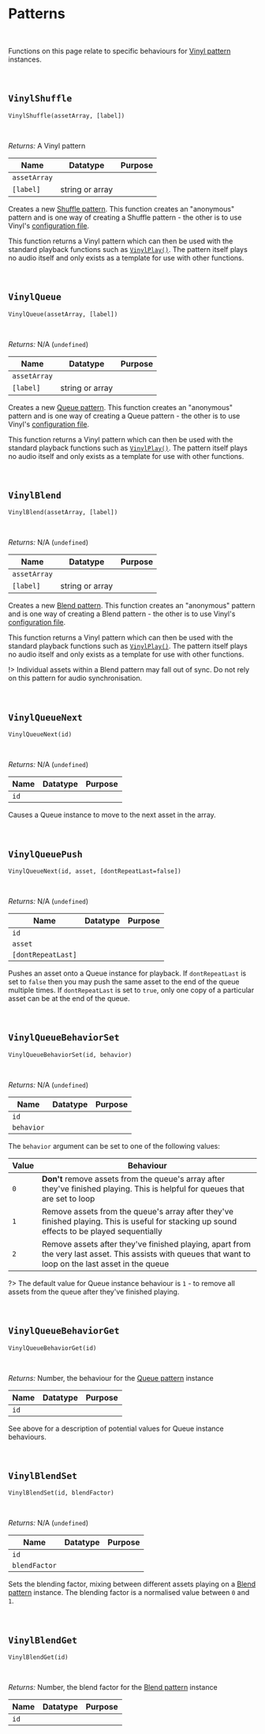 # Patterns

&nbsp;

Functions on this page relate to specific behaviours for [Vinyl pattern](Terminology) instances.

&nbsp;

## `VinylShuffle`

`VinylShuffle(assetArray, [label])`

&nbsp;

*Returns:* A Vinyl pattern

|Name        |Datatype       |Purpose                                           |
|------------|---------------|--------------------------------------------------|
|`assetArray`|               |                                                  |
|`[label]`   |string or array|                                                  |

Creates a new [Shuffle pattern](Terminology). This function creates an "anonymous" pattern and is one way of creating a Shuffle pattern - the other is to use Vinyl's [configuration file](Configuration).

This function returns a Vinyl pattern which can then be used with the standard playback functions such as [`VinylPlay()`](Basics). The pattern itself plays no audio itself and only exists as a template for use with other functions.

&nbsp;

## `VinylQueue`

`VinylQueue(assetArray, [label])`

&nbsp;

*Returns:* N/A (`undefined`)

|Name        |Datatype       |Purpose                                           |
|------------|---------------|--------------------------------------------------|
|`assetArray`|               |                                                  |
|`[label]`   |string or array|                                                  |

Creates a new [Queue pattern](Terminology). This function creates an "anonymous" pattern and is one way of creating a Queue pattern - the other is to use Vinyl's [configuration file](Configuration).

This function returns a Vinyl pattern which can then be used with the standard playback functions such as [`VinylPlay()`](Basics). The pattern itself plays no audio itself and only exists as a template for use with other functions.

&nbsp;

## `VinylBlend`

`VinylBlend(assetArray, [label])`

&nbsp;

*Returns:* N/A (`undefined`)

|Name        |Datatype       |Purpose                                           |
|------------|---------------|--------------------------------------------------|
|`assetArray`|               |                                                  |
|`[label]`   |string or array|                                                  |

Creates a new [Blend pattern](Terminology). This function creates an "anonymous" pattern and is one way of creating a Blend pattern - the other is to use Vinyl's [configuration file](Configuration).

This function returns a Vinyl pattern which can then be used with the standard playback functions such as [`VinylPlay()`](Basics). The pattern itself plays no audio itself and only exists as a template for use with other functions.

!> Individual assets within a Blend pattern may fall out of sync. Do not rely on this pattern for audio synchronisation.

&nbsp;

## `VinylQueueNext`

`VinylQueueNext(id)`

&nbsp;

*Returns:* N/A (`undefined`)

|Name|Datatype|Purpose                                           |
|----|--------|--------------------------------------------------|
|`id`|        |                                                  |

Causes a Queue instance to move to the next asset in the array.

&nbsp;

## `VinylQueuePush`

`VinylQueueNext(id, asset, [dontRepeatLast=false])`

&nbsp;

*Returns:* N/A (`undefined`)

|Name              |Datatype|Purpose                                           |
|------------------|--------|--------------------------------------------------|
|`id`              |        |                                                  |
|`asset`           |        |                                                  |
|`[dontRepeatLast]`|        |                                                  |

Pushes an asset onto a Queue instance for playback. If `dontRepeatLast` is set to `false` then you may push the same asset to the end of the queue multiple times. If `dontRepeatLast` is set to `true`, only one copy of a particular asset can be at the end of the queue.

&nbsp;

## `VinylQueueBehaviorSet`

`VinylQueueBehaviorSet(id, behavior)`

&nbsp;

*Returns:* N/A (`undefined`)

|Name      |Datatype|Purpose                                           |
|----------|--------|--------------------------------------------------|
|`id`      |        |                                                  |
|`behavior`|        |                                                  |

The `behavior` argument can be set to one of the following values:

|Value|Behaviour                                                                                                                                              |
|-----|-------------------------------------------------------------------------------------------------------------------------------------------------------|
|`0`  |**Don't** remove assets from the queue's array after they've finished playing. This is helpful for queues that are set to loop                         |
|`1`  |Remove assets from the queue's array after they've finished playing. This is useful for stacking up sound effects to be played sequentially            |
|`2`  |Remove assets after they've finished playing, apart from the very last asset. This assists with queues that want to loop on the last asset in the queue|

?> The default value for Queue instance behaviour is `1` - to remove all assets from the queue after they've finished playing.

&nbsp;

## `VinylQueueBehaviorGet`

`VinylQueueBehaviorGet(id)`

&nbsp;

*Returns:* Number, the behaviour for the [Queue pattern](Terminology) instance

|Name|Datatype|Purpose                                           |
|----|--------|--------------------------------------------------|
|`id`|        |                                                  |

See above for a description of potential values for Queue instance behaviours.

&nbsp;

## `VinylBlendSet`

`VinylBlendSet(id, blendFactor)`

&nbsp;

*Returns:* N/A (`undefined`)

|Name         |Datatype|Purpose                                           |
|-------------|--------|--------------------------------------------------|
|`id`         |        |                                                  |
|`blendFactor`|        |                                                  |

Sets the blending factor, mixing between different assets playing on a [Blend pattern](Terminology) instance. The blending factor is a normalised value between `0` and `1`.

&nbsp;

## `VinylBlendGet`

`VinylBlendGet(id)`

&nbsp;

*Returns:* Number, the blend factor for the [Blend pattern](Terminology) instance

|Name|Datatype|Purpose                                           |
|----|--------|--------------------------------------------------|
|`id`|        |                                                  |